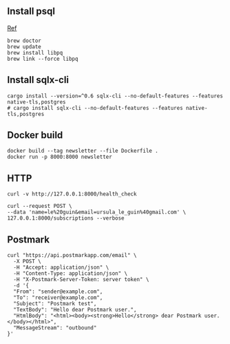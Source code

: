 
## Install psql

[Ref](https://www.timescale.com/blog/how-to-install-psql-on-mac-ubuntu-debian-windows/)

```shell
brew doctor
brew update
brew install libpq
brew link --force libpq
```

## Install sqlx-cli

```shell
cargo install --version=^0.6 sqlx-cli --no-default-features --features native-tls,postgres
# cargo install sqlx-cli --no-default-features --features native-tls,postgres
```

## Docker build

```shell
docker build --tag newsletter --file Dockerfile .
docker run -p 8000:8000 newsletter
```

## HTTP

```shell
curl -v http://127.0.0.1:8000/health_check
```

```shell
curl --request POST \
--data 'name=le%20guin&email=ursula_le_guin%40gmail.com' \
127.0.0.1:8000/subscriptions --verbose
```

## Postmark

```shell
curl "https://api.postmarkapp.com/email" \
  -X POST \
  -H "Accept: application/json" \
  -H "Content-Type: application/json" \
  -H "X-Postmark-Server-Token: server token" \
  -d '{
  "From": "sender@example.com",
  "To": "receiver@example.com",
  "Subject": "Postmark test",
  "TextBody": "Hello dear Postmark user.",
  "HtmlBody": "<html><body><strong>Hello</strong> dear Postmark user.</body></html>",
  "MessageStream": "outbound"
}'
```
